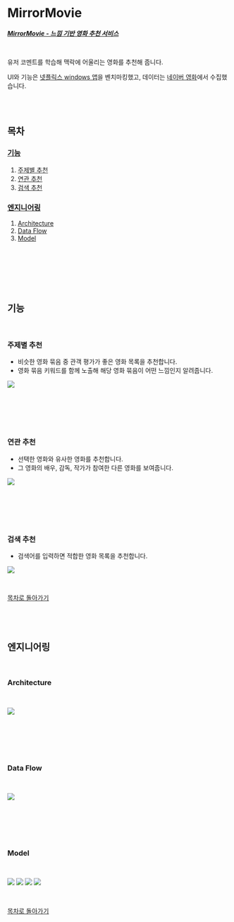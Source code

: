 # **MirrorMovie**


[***MirrorMovie - 느낌 기반 영화 추천 서비스***](https://www.mirrormovie.club)

<br>

유저 코멘트를 학습해 맥락에 어울리는 영화를 추천해 줍니다.

UI와 기능은 [넷플릭스 windows 앱](https://www.microsoft.com/ko-kr/p/netflix/9wzdncrfj3tj?activetab=pivot:overviewtab)을 벤치마킹했고, 데이터는 [네이버 영화](https://movie.naver.com/)에서 수집했습니다.

<br>
<br>


## **목차**

### [기능](#기능)
  1. [주제별 추천](#주제별-추천)
  1. [연관 추천](#연관-추천)
  1. [검색 추천](#검색-추천)
### [엔지니어링](#엔지니어링)
  1. [Architecture](#Architecture)
  1. [Data Flow](#Data-Flow)
  1. [Model](#Model)

<br>

#

<br>
<br>

## **기능**

<br>

### **주제별 추천**

* 비슷한 영화 묶음 중 관객 평가가 좋은 영화 목록을 추천합니다.
* 영화 묶음 키워드를 함께 노출해 해당 영화 묶음이 어떤 느낌인지 알려줍니다.

![](https://user-images.githubusercontent.com/31299614/120593389-61c09f80-c47a-11eb-8618-48cf477c0c60.gif)

<br>

# 

<br>

### **연관 추천**

* 선택한 영화와 유사한 영화를 추천합니다.
* 그 영화의 배우, 감독, 작가가 참여한 다른 영화를 보여줍니다.

![](https://user-images.githubusercontent.com/31299614/120592343-a9462c00-c478-11eb-9b79-fe85b8311a96.gif)

<br>

#

<br>

### **검색 추천**

* 검색어를 입력하면 적합한 영화 목록을 추천합니다.

![](https://user-images.githubusercontent.com/31299614/120594314-bb759980-c47b-11eb-8eb4-a66277566a8c.gif)

<br>

[목차로 돌아가기](#목차)
#

<br>

## **엔지니어링**

<br>

### **Architecture**

<br>

![](https://user-images.githubusercontent.com/31299614/120283354-0bc2ef00-c2f6-11eb-9408-a73b619f90a0.png)

<br>

#

<br>

### **Data Flow**

<br>

![](https://user-images.githubusercontent.com/31299614/120121768-476b9500-c1e0-11eb-8e36-f9ce0a872e2f.png)

<br>

#

<br>

### **Model**

<br>

![](https://user-images.githubusercontent.com/31299614/120399284-a6631280-c376-11eb-80d6-0f5417bed01d.png)
![](https://user-images.githubusercontent.com/31299614/120400376-b4b22e00-c378-11eb-8eb4-b9b0028385be.png)
![](https://user-images.githubusercontent.com/31299614/120587354-25884180-c470-11eb-83a3-1449997658b3.png)
![](https://user-images.githubusercontent.com/31299614/120587182-e0640f80-c46f-11eb-828d-f5254ce00933.png)

<br>

[목차로 돌아가기](#목차)
#

<br>